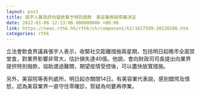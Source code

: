 ```yaml
---
layout: post
title: 張宇人冀政府向餐飲業予特別撥款　美容業質疑停業決定
date: 2022-01-06 12:13:06.000000000 +08:00
link: https://news.rthk.hk/rthk/ch/component/k2/1627599-20220106.htm
categories: rthk
---
```


立法會飲食界議員張宇人表示，收緊社交距離措施兩星期，包括明日起晚市全面禁堂食，對業界影響非常大，估計損失達40億。他說，會向財政司司長提出向業界提供特別撥款，協助渡過難關，期望疫情受控後，可以盡快放寬措施。

另外，美容院等表列處所，明日起亦關閉14日。有美容業代表說，感到錯愕及憤怒，認為美容業界一直守住零確診，質疑為何要再停業。
